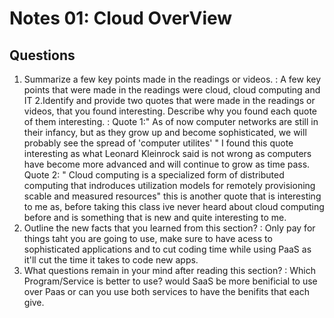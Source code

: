 # Notes 01: Cloud OverView
## Questions 
1. Summarize a few key points made in the readings or videos. : A few key points that were made in the readings were cloud, cloud computing and IT
2.Identify and provide two quotes that were made in the readings or videos, that you found interesting. Describe why you found each quote of them interesting. : Quote 1:" As of now computer networks are still in their infancy, but as they grow up and become sophisticated, we will probably see the spread of 'computer utilites' " I found this quote interesting as what Leonard Kleinrock said is not wrong as computers have become more advanced and will continue to grow as time pass. Quote 2: " Cloud computing is a specialized form of distributed computing that indroduces utilization models for remotely provisioning scable and measured resources" this is another quote that is interesting to me as, before taking this class ive never heard about cloud computing before and is something that is new and quite interesting to me.
3. Outline the new facts that you learned from this section? : Only pay for things taht you are going to use, make sure to have acess to sophisticated applications and to cut coding time while using PaaS as it'll cut the time it takes to code new apps.
4. What questions remain in your mind after reading this section? : Which Program/Service is better to use? would SaaS be more benificial to use over Paas or can you use both services to have the benifits that each give.

